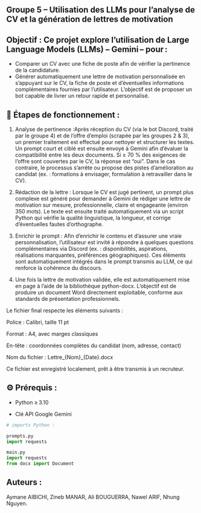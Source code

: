 ## Groupe 5 – Utilisation des LLMs pour l’analyse de CV et la génération de lettres de motivation 

## Objectif : Ce projet explore l’utilisation de Large Language Models (LLMs)  – Gemini – pour : 
* Comparer un CV avec une fiche de poste afin de vérifier la pertinence de la candidature.
* Générer automatiquement une lettre de motivation personnalisée en s’appuyant sur le CV, la fiche de poste et d’éventuelles informations complémentaires fournies par l’utilisateur.
  L’objectif est de proposer un bot capable de livrer un retour rapide et personnalisé.

## 📁 Étapes de fonctionnement :
   1. Analyse de pertinence :Après réception du CV (via le bot Discord, traité par le groupe 4) et de l’offre d’emploi (scrapée par les groupes 2 & 3), un premier traitement est effectué pour nettoyer et structurer les textes. Un prompt court et ciblé est ensuite envoyé à Gemini afin d’évaluer la compatibilité entre les deux documents.
Si ≥ 70 % des exigences de l’offre sont couvertes par le CV, la réponse est “oui”.
Dans le cas contraire, le processus s’arrête ou propose des pistes d’amélioration au candidat (ex. : formations à envisager, formulation à retravailler dans le CV).

   2. Rédaction de la lettre : Lorsque le CV est jugé pertinent, un prompt plus complexe est généré pour demander à Gemini de rédiger une lettre de motivation sur mesure, professionnelle, claire et engageante (environ 350 mots).
Le texte est ensuite traité automatiquement via un script Python qui vérifie la qualité linguistique, la longueur, et corrige d’éventuelles fautes d’orthographe.
   
   3. Enrichir le prompt : Afin d’enrichir le contenu et d’assurer une vraie personnalisation, l’utilisateur est invité à répondre à quelques questions complémentaires via Discord (ex. : disponibilités, aspirations, réalisations marquantes, préférences géographiques). Ces éléments sont automatiquement intégrés dans le prompt transmis au LLM, ce qui renforce la cohérence du discours.
  
   4. Une fois la lettre de motivation validée, elle est automatiquement mise en page à l’aide de la bibliothèque python-docx. L’objectif est de produire un document Word directement exploitable, conforme aux standards de présentation professionnels.

Le fichier final respecte les éléments suivants :

  Police : Calibri, taille 11 pt

  Format : A4, avec marges classiques

  En-tête : coordonnées complètes du candidat (nom, adresse, contact)

  Nom du fichier : Lettre_{Nom}_{Date}.docx

Ce fichier est enregistré localement, prêt à être transmis à un recruteur.

## ⚙️ Prérequis :
* Python ≥ 3.10 

* Clé API Google Gemini
  
```python 
# imports Python : 

prompts.py
import requests

main.py
import requests
from docx import Document
```

## Auteurs :

Aymane AIBICHI,
Zineb MANAR,
Ali BOUGUERRA,
Nawel ARIF,
Nhung Nguyen.
